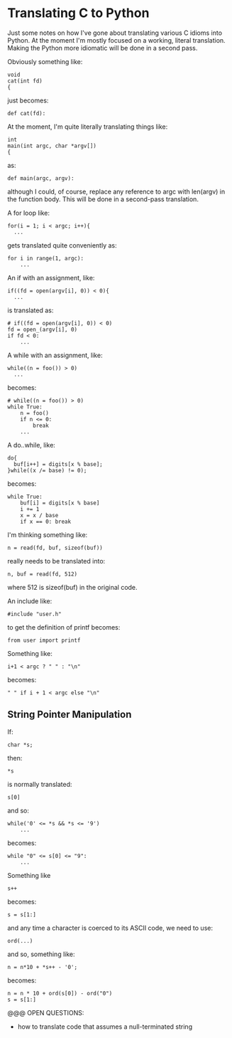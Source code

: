Translating C to Python
=======================

Just some notes on how I've gone about translating various C idioms into
Python. At the moment I'm mostly focused on a working, literal translation.
Making the Python more idiomatic will be done in a second pass.


Obviously something like:
    
    void
    cat(int fd)
    {

just becomes:
    
    def cat(fd):


At the moment, I'm quite literally translating things like:
    
    int
    main(int argc, char *argv[])
    {

as:
    
    def main(argc, argv):

although I could, of course, replace any reference to argc with len(argv) in
the function body. This will be done in a second-pass translation.


A for loop like:
    
    for(i = 1; i < argc; i++){
      ...

gets translated quite conveniently as:
    
    for i in range(1, argc):
        ...


An if with an assignment, like:
    
    if((fd = open(argv[i], 0)) < 0){
      ...

is translated as:
    
    # if((fd = open(argv[i], 0)) < 0)
    fd = open_(argv[i], 0)
    if fd < 0:
        ...

A while with an assignment, like:
    
    while((n = foo()) > 0)
      ...

becomes:
    
    # while((n = foo()) > 0)
    while True:
        n = foo()
        if n <= 0:
            break
        ...

A do..while, like:
    
    do{
      buf[i++] = digits[x % base];
    }while((x /= base) != 0);

becomes:
    
    while True:
        buf[i] = digits[x % base]
        i += 1
        x = x / base
        if x == 0: break


I'm thinking something like:
    
    n = read(fd, buf, sizeof(buf))

really needs to be translated into:
    
    n, buf = read(fd, 512)

where 512 is sizeof(buf) in the original code.


An include like:
    
    #include "user.h"

to get the definition of printf becomes:
    
    from user import printf


Something like:
    
    i+1 < argc ? " " : "\n"

becomes:
    
    " " if i + 1 < argc else "\n"


String Pointer Manipulation
---------------------------
    
If:
    
    char *s;

then:
    
    *s

is normally translated:
    
    s[0]

and so:
    
    while('0' <= *s && *s <= '9')
        ...

becomes:
    
    while "0" <= s[0] <= "9":
        ...

Something like
    
    s++

becomes:
    
    s = s[1:]

and any time a character is coerced to its ASCII code, we need to use:
    
    ord(...)

and so, something like:
    
    n = n*10 + *s++ - '0';

becomes:
    
    n = n * 10 + ord(s[0]) - ord("0")
    s = s[1:]


@@@ OPEN QUESTIONS:

- how to translate code that assumes a null-terminated string
